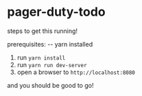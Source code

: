 # pager-duty-todo

steps to get this running!

prerequisites:
-- yarn installed

1) run `yarn install`
2) run `yarn run dev-server` 
3) open a browser to `http://localhost:8080`

and you should be good to go!
